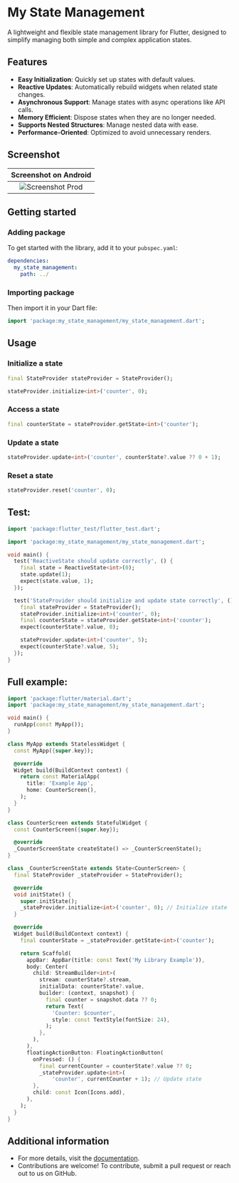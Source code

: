 # My State Management

A lightweight and flexible state management library for Flutter, designed to simplify managing both simple and complex application states.

## Features

- **Easy Initialization**: Quickly set up states with default values.
- **Reactive Updates**: Automatically rebuild widgets when related state changes.
- **Asynchronous Support**: Manage states with async operations like API calls.
- **Memory Efficient**: Dispose states when they are no longer needed.
- **Supports Nested Structures**: Manage nested data with ease.
- **Performance-Oriented**: Optimized to avoid unnecessary renders.

## Screenshot

|              Screenshot on Android              |
|:-----------------------------------------------:|
| ![Screenshot Prod](screenshot/screenshot_1.png) |

## Getting started

### Adding package
To get started with the library, add it to your `pubspec.yaml`:

```yaml
dependencies:
  my_state_management:
    path: ../ 
```

### Importing package

Then import it in your Dart file:

```dart
import 'package:my_state_management/my_state_management.dart';
```
## Usage

### Initialize a state
```dart
final StateProvider stateProvider = StateProvider();

stateProvider.initialize<int>('counter', 0);
```

### Access a state
```dart
final counterState = stateProvider.getState<int>('counter');
```

### Update a state
```dart
stateProvider.update<int>('counter', counterState?.value ?? 0 + 1);
```

### Reset a state
```dart
stateProvider.reset('counter', 0);
```

## Test:
```dart
import 'package:flutter_test/flutter_test.dart';

import 'package:my_state_management/my_state_management.dart';

void main() {
  test('ReactiveState should update correctly', () {
    final state = ReactiveState<int>(0);
    state.update(1);
    expect(state.value, 1);
  });

  test('StateProvider should initialize and update state correctly', () {
    final stateProvider = StateProvider();
    stateProvider.initialize<int>('counter', 0);
    final counterState = stateProvider.getState<int>('counter');
    expect(counterState?.value, 0);

    stateProvider.update<int>('counter', 5);
    expect(counterState?.value, 5);
  });
}
```


## Full example:
```dart
import 'package:flutter/material.dart';
import 'package:my_state_management/my_state_management.dart';

void main() {
  runApp(const MyApp());
}

class MyApp extends StatelessWidget {
  const MyApp({super.key});

  @override
  Widget build(BuildContext context) {
    return const MaterialApp(
      title: 'Example App',
      home: CounterScreen(),
    );
  }
}

class CounterScreen extends StatefulWidget {
  const CounterScreen({super.key});

  @override
  _CounterScreenState createState() => _CounterScreenState();
}

class _CounterScreenState extends State<CounterScreen> {
  final StateProvider _stateProvider = StateProvider();

  @override
  void initState() {
    super.initState();
    _stateProvider.initialize<int>('counter', 0); // Initialize state
  }

  @override
  Widget build(BuildContext context) {
    final counterState = _stateProvider.getState<int>('counter');

    return Scaffold(
      appBar: AppBar(title: const Text('My Library Example')),
      body: Center(
        child: StreamBuilder<int>(
          stream: counterState?.stream,
          initialData: counterState?.value,
          builder: (context, snapshot) {
            final counter = snapshot.data ?? 0;
            return Text(
              'Counter: $counter',
              style: const TextStyle(fontSize: 24),
            );
          },
        ),
      ),
      floatingActionButton: FloatingActionButton(
        onPressed: () {
          final currentCounter = counterState?.value ?? 0;
          _stateProvider.update<int>(
              'counter', currentCounter + 1); // Update state
        },
        child: const Icon(Icons.add),
      ),
    );
  }
}

```

## Additional information
- For more details, visit the [documentation](https://dart.dev/tools/pub/writing-package-pages).
- Contributions are welcome! To contribute, submit a pull request or reach out to us on GitHub.